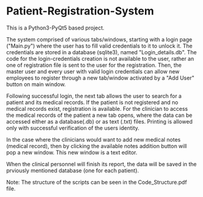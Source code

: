 # Patient-Registration-System
This is a Python3-PyQt5 based project.

The system comprised of various tabs/windows, starting with a login page ("Main.py") where the user has to fill valid credentials to it to unlock it. The credentials are stored in a database (sqlite3), named "Login_details.db". The code for the login-credentials creation is not available to the user, rather an one of registration file is sent to the user for the registration. Then, the master user and every user with valid login credentials can allow new employees to register through a new tab/window activated by a "Add User" button on main window.

Following successful login, the next tab allows the user to search for a patient and its medical records. If the patient is not registered and no medical records exist, registration is available. For the clinician to access the medical records of the patient a new tab opens, where the data can be accessed either as a database(.db) or as text (.txt) files. Printing is allowed only with successful verification of the users identity. 

In the case where the clinicians would want to add new medical notes (medical record), then by clicking the available notes addition button will pop a new window. This new window is a text editor. 

When the clinical personnel  will finish its report, the data will be saved in the prviously mentioned database (one for each patient).

Note: The structure of the scripts can be seen in the Code_Structure.pdf file.

